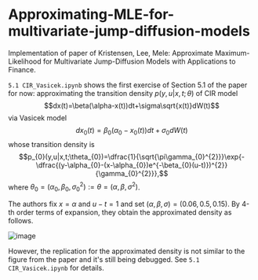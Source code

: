 # Approximating-MLE-for-multivariate-jump-diffusion-models
Implementation of paper of Kristensen, Lee, Mele: Approximate Maximum-Likelihood for Multivariate Jump-Diffusion Models with Applications to Finance.

`5.1 CIR_Vasicek.ipynb` shows the first exercise of Section 5.1 of the paper for now: approximating the transition density $p(y,u|x,t;\theta)$ of CIR model $$dx(t)=\beta(\alpha-x(t))dt+\sigma\sqrt{x(t)}dW(t)$$ via Vasicek model $$dx_{0}(t)=\beta_{0}(\alpha_{0}-x_{0}(t))dt+\sigma_{0}dW(t)$$ whose transition density is $$p_{0}(y,u|x,t;\theta_{0})=\dfrac{1}{\sqrt{\pi\gamma_{0}^{2}}}\exp{-\dfrac{(y-\alpha_{0}-(x-\alpha_{0})e^{-\beta_{0}(u-t)})^{2}}{\gamma_{0}^{2}}},$$ where $\theta_{0}=(\alpha_{0},\beta_{0},\sigma_{0}^{2}):=\theta=(\alpha,\beta,\sigma^{2})$.

The authors fix $x=\alpha$ and $u-t=1$ and set $(\alpha,\beta,\sigma)=(0.06,0.5,0.15)$. By 4-th order terms of expansion, they obtain the approximated density as follows.

![image](https://github.com/vincentcaiwu/Approximating-MLE-for-multivariate-jump-diffusion-models/assets/132093480/9cb8cedd-86b2-459e-aadd-5ec9af30fb94)

However, the replication for the approximated density is not similar to the figure from the paper and it's still being debugged. See `5.1 CIR_Vasicek.ipynb` for details.
